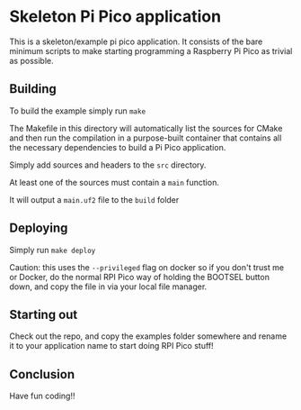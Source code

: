 Skeleton Pi Pico application
=============================

This is a skeleton/example pi pico application. It consists of the bare minimum scripts to make starting programming a Raspberry Pi Pico as trivial as possible.

## Building

To build the example simply run `make`

The Makefile in this directory will automatically list the sources for CMake and then run the compilation in a purpose-built container that contains all the necessary dependencies to build a Pi Pico application.

Simply add sources and headers to the `src` directory.

At least one of the sources must contain a `main` function.

It will output a `main.uf2` file to the `build` folder

## Deploying

Simply run `make deploy`

Caution: this uses the `--privileged` flag on docker so if you don't trust me or Docker, do the normal RPI Pico way of holding the BOOTSEL button down, and copy the file in via your local file manager.

## Starting out

Check out the repo, and copy the examples folder somewhere and rename it to your application name to start doing RPI Pico stuff!

## Conclusion

Have fun coding!!
